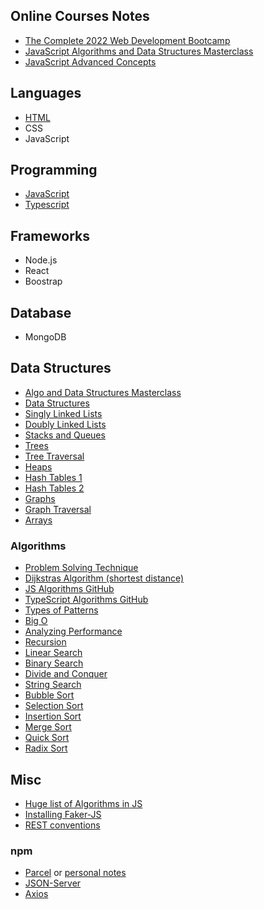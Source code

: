 ## Online Courses Notes
- [The Complete 2022 Web Development Bootcamp](https://www.udemy.com/course/the-complete-web-development-bootcamp/)
- [JavaScript Algorithms and Data Structures Masterclass](https://www.udemy.com/course/js-algorithms-and-data-structures-masterclass/learn/lecture/11382102?start=1#notes)
- [JavaScript Advanced Concepts](https://github.com/Cwarcup/notes/blob/b9050fa0b0e0c58d873db958083a637ec2e80d1a/root/JS/javascript-advanced-concepts)

## Languages
- [HTML](palceholder)
- CSS
- JavaScript

## Programming
- [JavaScript](https://github.com/Cwarcup/code-notes/blob/4f2efbacbbcdc5647096099caeeb5fd5d596ed97/javascript-advanced-concepts)
- [Typescript ](https://github.com/Cwarcup/notes/blob/main/root/typescript/README.md)

## Frameworks
- Node.js
- React
- Boostrap

## Database
- MongoDB
  
## Data Structures
- [Algo and Data Structures Masterclass](https://github.com/Cwarcup/code-notes/blob/0d3d0c157ddb1d075469516325cf3340e81066a1/Algo-Data-Structures-Masterclass)
- [Data Structures](https://github.com/Cwarcup/code-notes/blob/4476d44e7d32c886c9168b97e876e71123fe1d74/Data-Structures) 
- [Singly Linked Lists](https://github.com/Cwarcup/notes/blob/7acc138be1e93232fb8a040125d41163be14d6c4/root/Data-Structures/2-singly-linked-lists.md#L1)
- [Doubly Linked Lists](https://github.com/Cwarcup/notes/blob/7acc138be1e93232fb8a040125d41163be14d6c4/root/Data-Structures/3-doubly-linked-lists.md)
- [Stacks and Queues](https://github.com/Cwarcup/notes/blob/7acc138be1e93232fb8a040125d41163be14d6c4/root/Data-Structures/4-stacks-queues.md)
- [Trees](https://github.com/Cwarcup/notes/blob/7acc138be1e93232fb8a040125d41163be14d6c4/root/Data-Structures/5-Trees.md)
- [Tree Traversal](https://github.com/Cwarcup/notes/blob/7acc138be1e93232fb8a040125d41163be14d6c4/root/Data-Structures/6-tree-traversal.md)
- [Heaps](https://github.com/Cwarcup/notes/blob/7acc138be1e93232fb8a040125d41163be14d6c4/root/Data-Structures/7-heaps.md)
- [Hash Tables 1](https://github.com/Cwarcup/notes/blob/7acc138be1e93232fb8a040125d41163be14d6c4/root/Data-Structures/8-hash-tables.md)
- [Hash Tables 2](https://github.com/Cwarcup/notes/blob/7acc138be1e93232fb8a040125d41163be14d6c4/root/Data-Structures/hash-tables.md)
- [Graphs](https://github.com/Cwarcup/notes/blob/7acc138be1e93232fb8a040125d41163be14d6c4/root/Data-Structures/9-graphs.md)
- [Graph Traversal](https://github.com/Cwarcup/notes/blob/7acc138be1e93232fb8a040125d41163be14d6c4/root/Data-Structures/10-graph-traversal.md)
- [Arrays](https://github.com/Cwarcup/notes/blob/7acc138be1e93232fb8a040125d41163be14d6c4/root/Data-Structures/arrays.md)


### Algorithms
- [Problem Solving Technique](https://github.com/Cwarcup/notes/blob/main/root/Algorithms-Masterclass/3-Problem-Solving.md)
- [Dijkstras Algorithm (shortest distance)](https://github.com/Cwarcup/code-notes/blob/4f2efbacbbcdc5647096099caeeb5fd5d596ed97/javascript-advanced-concepts)
- [JS Algorithms GitHub](https://github.com/trekhleb/javascript-algorithms)
- [TypeScript Algorithms GitHub](https://github.com/sb-js/typescript-algorithms)
- [Types of Patterns](https://github.com/Cwarcup/notes/blob/b9050fa0b0e0c58d873db958083a637ec2e80d1a/root/Algorithms-Masterclass/4-Problem-Solving-Patterns.md#L1)
- [Big O](https://github.com/Cwarcup/notes/blob/b9050fa0b0e0c58d873db958083a637ec2e80d1a/root/Algorithms-Masterclass/1-BigO.md)
- [Analyzing Performance](https://github.com/Cwarcup/notes/blob/064366b7fbd796d35bbe140b94810fd1cb796e4a/root/Algorithms-Masterclass/2-Analyzing-Performance-Arrays-Objects.md)
- [Recursion](https://github.com/Cwarcup/notes/blob/b9050fa0b0e0c58d873db958083a637ec2e80d1a/root/Algorithms-Masterclass/4-Problem-Solving-Patterns.md)
- [Linear Search](https://github.com/Cwarcup/notes/blob/main/root/Algorithms-Masterclass/6-searching-algo.md#linear-search)
- [Binary Search](https://github.com/Cwarcup/notes/blob/main/root/Algorithms-Masterclass/6-searching-algo.md#binary-search)
- [Divide and Conquer](https://github.com/Cwarcup/notes/blob/main/root/Algorithms-Masterclass/6-searching-algo.md#binary-search)
- [String Search](https://github.com/Cwarcup/notes/blob/main/root/Algorithms-Masterclass/6-searching-algo.md#binary-search-pseudocode)
- [Bubble Sort](https://github.com/Cwarcup/notes/blob/main/root/Algorithms-Masterclass/7-sorting-algorithms-bubble.md#bubble-sort)
- [Selection Sort](https://github.com/Cwarcup/notes/blob/main/root/Algorithms-Masterclass/8-Selection-Sort.md#selection-sort)
- [Insertion Sort](https://github.com/Cwarcup/notes/blob/main/root/Algorithms-Masterclass/9-insertion-sort.md#insertion-sort)
- [Merge Sort](https://github.com/Cwarcup/notes/blob/main/root/Algorithms-Masterclass/11-Merge-Sort.md#merge-sort)
- [Quick Sort](https://github.com/Cwarcup/notes/blob/main/root/Algorithms-Masterclass/12-quick-sort.md#quick-sort)
- [Radix Sort](https://github.com/Cwarcup/notes/blob/main/root/Algorithms-Masterclass/13-Radix-sort.md#radix-sort)

## Misc
- [Huge list of Algorithms in JS](https://github.com/trekhleb/javascript-algorithms)
- [Installing Faker-JS](https://github.com/Cwarcup/notes/blob/main/root/typescript/design-pattern/design-pattern.md#design-pattern)
- [REST conventions](https://github.com/Cwarcup/web-framework-typescript-app/blob/main/web-framework-app.md#rest-conventions)

### npm 
- [Parcel](https://parceljs.org/docs/) or [personal notes](https://github.com/Cwarcup/web-framework-typescript-app/blob/main/web-framework-app.md#web-framework-notes)
- [JSON-Server](https://github.com/Cwarcup/web-framework-typescript-app/blob/main/web-framework-app.md#adding-json-server)
- [Axios](https://axios-http.com/docs/intro)